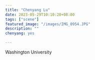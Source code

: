 ```yaml
---
title: "Chenyang Lu"
date: 2023-05-29T10:10:20+08:00
tags: ["scene"]
featured_image: "/images/IMG_0954.JPG"
description: ""
chenyang: yes

---
```


Washington University
